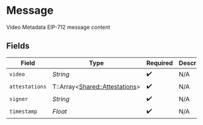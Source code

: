 # Message

Video Metadata EIP-712 message content


## Fields

| Field                                                                 | Type                                                                  | Required                                                              | Description                                                           |
| --------------------------------------------------------------------- | --------------------------------------------------------------------- | --------------------------------------------------------------------- | --------------------------------------------------------------------- |
| `video`                                                               | *String*                                                              | :heavy_check_mark:                                                    | N/A                                                                   |
| `attestations`                                                        | T::Array<[Shared::Attestations](../../models/shared/attestations.md)> | :heavy_check_mark:                                                    | N/A                                                                   |
| `signer`                                                              | *String*                                                              | :heavy_check_mark:                                                    | N/A                                                                   |
| `timestamp`                                                           | *Float*                                                               | :heavy_check_mark:                                                    | N/A                                                                   |